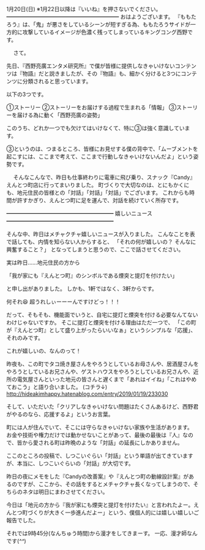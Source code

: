 1月20日(日) ※1月22日以降は『いいね』を押さないでください。
━━━━━━━━━━━━━━━━━━━━━
おはようございます。
『ももたろう』は、「鬼」が悪さをしているシーンが短すぎる為、ももたろうサイドが一方的に攻撃しているイメージが色濃く残ってしまっているキングコング西野です。

　
さて。

先日、『西野亮廣エンタメ研究所』で僕が皆様に提供しなきゃいけないコンテンツは『物語』だと説きましたが、その『物語』も、細かく分けると3つにコンテンツに分類されると思っています。

以下の3つです。

①ストーリー
②ストーリーをお届けする過程で生まれる「情報」
③ストーリーを届ける為に動く「西野亮廣の姿勢」

このうち、どれか一つでも欠けてはいけなくて、特に③は強く意識しています。

③というのは、つまるところ、皆様にお見せする僕の背中で、「ムーブメントを起こすには、ここまで考えて、ここまで行動しなきゃいけないんだよ」という姿勢です。

　
そんなこんなで、昨日も仕事終わりに電車に飛び乗り、スナック『Candy』えんとつ町店に行ってまいりました。
町づくりで大切なのは、とにもかくにも、地元住民の皆様との「対話」「対話」「対話」でございます。
これからも時間が許すかぎり、えんとつ町に足を運んで、対話を続けていく所存です。

━━━━━━━━━━━━━━━━━━━━
嬉しいニュース
━━━━━━━━━━━━━━━━━━━━

そんな中、昨日はメチャクチャ嬉しいニュースが入りました。
こんなことを表で話しても、内情を知らない人からすると、
「それの何が嬉しいの？ そんなに興奮すること？」
となってしまうと思うので、ここで話させてください。

実は昨日……地元住民の方から

「我が家にも『えんとつ町』のシンボルである煙突と提灯を付けたい」

と申し出がありました。
しかも、1軒ではなく、3軒からです。

何それ😆
超うれしぃーーーんですけどっ！！！

だって、そもそも、機能面でいうと、自宅に提灯と煙突を付ける必要なんてないわけじゃないですか。
そこに提灯と煙突を付ける理由はただ一つで、
「この町が『えんとつ町』として盛り上がったらいいなぁ」というシンプルな「応援」、それのみです。

これが嬉しいの、なんのって！

昨夜も、この町でタコ焼き屋さんをやろうとしているお母さんや、居酒屋さんをやろうとしているお兄さんや、ゲストハウスをやろうとしているお兄さんや、近所の電気屋さんといった地元の皆さんと遅くまで「あれはイイね」「これはやめておこう」と語り合いました。
(コチラ↓)
http://hideakimhappy.hatenablog.com/entry/2019/01/19/233030

そして、いただいた「クリアしなきゃいけない問題はたくさんあるけど、西野君がやるのなら、応援するよ」というお言葉。

町には人が住んでいて、そこには守らなきゃいけない家族や生活があります。
お金や技術や権力だけでは動かせないことがあって、最後の最後は『人』なので、皆から愛される町は昨晩のような「対話」の延長にしかありません。

ここのところの投稿で、しつこいぐらい「対話」という単語が出てきていますが、本当に、しつこいぐらいの「対話」が大切です。

昨日の夜にメモをした『Candyの改善案』や『えんとつ町の動線設計案』があるのですが、ここから、その話をするとメチャクチャ長くなってしまうので、そちらのネタは明日にまわさせてください。

今日は「地元の方から『我が家にも煙突と提灯を付けたい』と言われたよー。えんとつ町づくりが大きく一歩進んだよー」という、僕個人的には嬉しい嬉しいご報告でした。

それでは9時45分(なんちゅう時間)から漫才をしてきまーす。
一応、漫才師なんです(*^^*)

